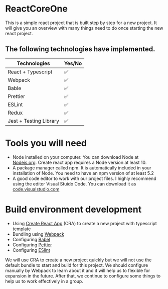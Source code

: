  # ReactCoreOne 

 This is a simple react project that is built step by step for a new project. It will give you an overview with many things need to do once starting the new react project. 
 
 ## The following technologies have implemented.
| Technologies    | Yes/No       |
|-----------------|----------------|
|React + Typescript | ✅ |
|Webpack | ✅ |
|Bable | ✅ |
|Prettier | ✅ |
|ESLint | ✅ |
|Redux | ✅ |
|Jest + Testing Library | ✅ |

# Tools you will need
- Node installed on your computer. You can download Node at [Nodejs.org](https://nodejs.org/). Create react app requires a Node version at least 10.
- A package manager called npm. It is automatically included in your installation of Node. You need to have an npm version of at least 5.2
- A good code editor to work with our project files. I highly recommend using the editor Visual Stuido Code. You can download it as [code.visualstudio.com](https://code.visualstudio.com/)

# Build environment development
- Using [Create React App](https://create-react-app.dev/) (CRA) to create a new project with typescript template
- Bundling using [Webpack](https://webpack.js.org/)
- Configuring [Babel](https://babeljs.io/)
- Configuring [Pettier](https://prettier.io/)
- Configuring [ESlint](https://eslint.org/)

We will use CRA to create a new project quickly but we will not use the default bundle to start and build for this project. We should configure manually by Webpack to learn about it and it will help us to flexible for expansion in the future. After that, we continue to configure some things to help us to work effectively in a group.

